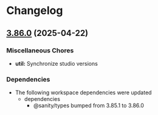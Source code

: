 # Changelog

## [3.86.0](https://github.com/sanity-io/sanity/compare/util-v3.85.1...util-v3.86.0) (2025-04-22)


### Miscellaneous Chores

* **util:** Synchronize studio versions


### Dependencies

* The following workspace dependencies were updated
  * dependencies
    * @sanity/types bumped from 3.85.1 to 3.86.0
